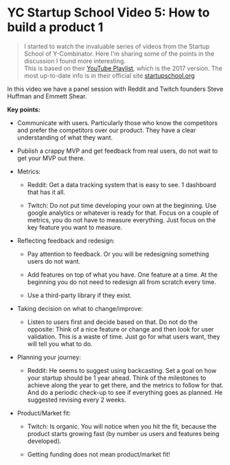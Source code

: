 # YC Startup School Video 5: How to build a product 1

> I started to watch the invaluable series of videos from the Startup School of Y-Combinator. Here I'm sharing some of the points in the discussion I found more interesting.  
This is based on their [<span class="underline">YouTube Playlist</span>](https://www.youtube.com/playlist?list=PLQ-uHSnFig5MiLRb-l6yiCBGyqfVyVf17), which is the 2017 version. The most up-to-date info is in their official site [startupschool.org](https://www.startupschool.org/)

In this video we have a panel session with Reddit and Twitch founders Steve Huffman and Emmett Shear.

**Key points:**

  - Communicate with users. Particularly those who know the competitors and prefer the competitors over our product. They have a clear understanding of what they want.

  - Publish a crappy MVP and get feedback from real users, do not wait to get your MVP out there.

  - Metrics:

      - Reddit: Get a data tracking system that is easy to see. 1 dashboard that has it all.

      - Twitch: Do not put time developing your own at the beginning. Use google analytics or whatever is ready for that. Focus on a couple of metrics, you do not have to measure everything. Just focus on the key feature you want to measure.

  - Reflecting feedback and redesign:

      - Pay attention to feedback. Or you will be redesigning something users do not want.

      - Add features on top of what you have. One feature at a time. At the beginning you do not need to redesign all from scratch every time.

      - Use a third-party library if they exist.

  - Taking decision on what to change/improve:

      - Listen to users first and decide based on that. Do not do the opposite: Think of a nice feature or change and then look for user validation. This is a waste of time. Just go for what users want, they will tell you what to do.

  - Planning your journey:

      - Reddit: He seems to suggest using backcasting. Set a goal on how your startup should be 1 year ahead. Think of the milestones to achieve along the year to get there, and the metrics to follow for that. And do a periodic check-up to see if everything goes as planned. He suggested revising every 2 weeks.

  - Product/Market fit:

      - Twitch: Is organic. You will notice when you hit the fit, because the product starts growing fast (by number us users and features being developed).

      - Getting funding does not mean product/market fit\!

